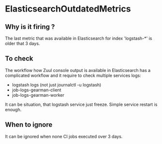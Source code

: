 ElasticsearchOutdatedMetrics
============================

Why is it firing ?
------------------

The last metric that was available in Elasticsearch for index 'logstash-*'
is older that 3 days.


To check
--------

The workflow how Zuul console output is available in Elasticsearch has a
complicated workflow and it require to check multiple services logs:

- logstash logs (not just journalctl -u logstash)
- job-logs-gearman-client
- job-logs-gearman-worker

It can be situation, that logstash service just freeze. Simple service
restart is enough.

When to ignore
--------------

It can be ignored when none CI jobs executed over 3 days.
